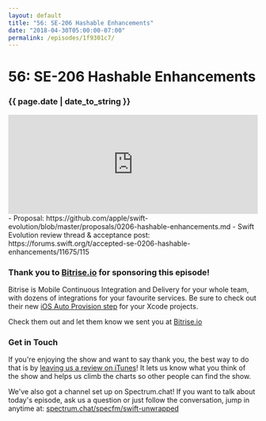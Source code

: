 ```yaml
---
layout: default
title: "56: SE-206 Hashable Enhancements"
date: "2018-04-30T05:00:00-07:00"
permalink: /episodes/1f9301c7/
---
```


# 56: SE-206 Hashable Enhancements

### {{ page.date | date_to_string }}

<iframe frameBorder="0" height="200px" scrolling="no" seamless src="https://player.simplecast.com/5c213281-9104-498d-be10-d15b64a7b59f" width="100%"></iframe>
<br/>
- Proposal: https://github.com/apple/swift-evolution/blob/master/proposals/0206-hashable-enhancements.md
- Swift Evolution review thread & acceptance post: https://forums.swift.org/t/accepted-se-0206-hashable-enhancements/11675/115

### Thank you to [Bitrise.io](https://www.bitrise.io/?utm_source=swift_unwrapped_spec&utm_medium=podcast&utm_campaign=w18) for sponsoring this episode!

Bitrise is Mobile Continuous Integration and Delivery for your whole team, with dozens of integrations for your favourite services. Be sure to check out their new [iOS Auto Provision step](https://blog.bitrise.io/ios-auto-provision-step) for your Xcode projects.

Check them out and let them know we sent you at [Bitrise.io](https://www.bitrise.io/?utm_source=swift_unwrapped_spec&utm_medium=podcast&utm_campaign=w18)

### Get in Touch 

If you're enjoying the show and want to say thank you, the best way to do that is by [leaving us a review on iTunes](https://itunes.apple.com/us/podcast/swift-unwrapped/id1209817203?mt=2)! It lets us know what you think of the show and helps us climb the charts so other people can find the show.

We've also got a channel set up on Spectrum.chat! If you want to talk about today's episode, ask us a question or just follow the conversation, jump in anytime at: [spectrum.chat/specfm/swift-unwrapped](https://spectrum.chat/specfm/swift-unwrapped)
